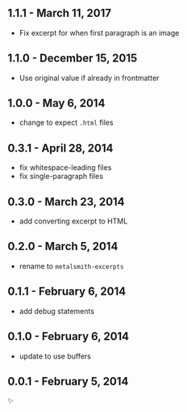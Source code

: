 1.1.1 - March 11, 2017
-------------------
* Fix excerpt for when first paragraph is an image

1.1.0 - December 15, 2015
-------------------
* Use original value if already in frontmatter

1.0.0 - May 6, 2014
-------------------
* change to expect `.html` files

0.3.1 - April 28, 2014
----------------------
* fix whitespace-leading files
* fix single-paragraph files

0.3.0 - March 23, 2014
----------------------
* add converting excerpt to HTML

0.2.0 - March 5, 2014
---------------------
* rename to `metalsmith-excerpts`

0.1.1 - February 6, 2014
------------------------
* add debug statements

0.1.0 - February 6, 2014
------------------------
* update to use buffers

0.0.1 - February 5, 2014
------------------------
:sparkles:
